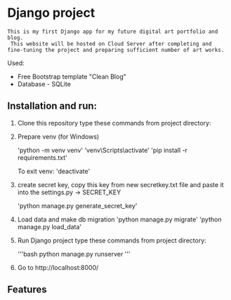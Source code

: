 # Django project
    This is my first Django app for my future digital art portfolio and blog.
     This website will be hosted on Cloud Server after completing and fine-tuning the project and preparing sufficient number of art works.

Used:
- Free Bootstrap template "Clean Blog"
- Database - SQLite


## Installation and run:

1) Clone this repository
type these commands from project directory:
1) Prepare venv (for Windows)

    'python -m venv venv'
    'venv\Scripts\activate'
    'pip install -r requirements.txt'

    To exit venv: 'deactivate'

2) create secret key, copy this key from new secretkey.txt file and paste it into the settings.py -> SECRET_KEY

    'python manage.py generate_secret_key'

3) Load data and make db migration
    'python manage.py migrate'
    'python manage.py load_data'

4) Run Django project
type these commands from project directory:

    '''bash
    python manage.py runserver
    '''

5) Go to http://localhost:8000/

## Features
